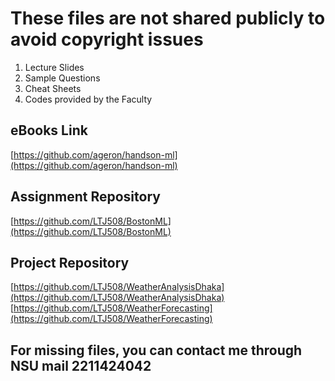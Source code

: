 # These files are not shared publicly to avoid copyright issues

01. Lecture Slides
02. Sample Questions
03. Cheat Sheets
04. Codes provided by the Faculty

## eBooks Link

[https://github.com/ageron/handson-ml](https://github.com/ageron/handson-ml)

## Assignment Repository

[https://github.com/LTJ508/BostonML](https://github.com/LTJ508/BostonML)

## Project Repository

[https://github.com/LTJ508/WeatherAnalysisDhaka](https://github.com/LTJ508/WeatherAnalysisDhaka)
[https://github.com/LTJ508/WeatherForecasting](https://github.com/LTJ508/WeatherForecasting)

## For missing files, you can contact me through NSU mail 2211424042
